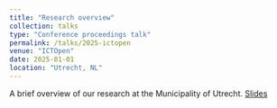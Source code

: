 ```yaml
---
title: "Research overview"
collection: talks
type: "Conference proceedings talk"
permalink: /talks/2025-ictopen
venue: "ICTOpen"
date: 2025-01-01
location: "Utrecht, NL"
---
```


A brief overview of our research at the Municipality of Utrecht.  [Slides](/files/ictopen-slides.pptx)
